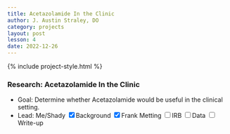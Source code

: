 ```yaml
---
title: Acetazolamide In the Clinic
author: J. Austin Straley, DO
category: projects
layout: post
lesson: 4
date: 2022-12-26
---
```


{% include project-style.html %}

### Research: Acetazolamide In the Clinic
- Goal: Determine whether Acetazolamide would be useful in the clinical setting.
- Lead: Me/Shady
<label class="form-control"><input type="checkbox" name="checkbox-checked" checked/>Background</label>
<label class="form-control"><input type="checkbox" name="checkbox-checked" checked/>Frank Metting</label>
<label class="form-control"><input type="checkbox" name="checkbox"/>IRB</label>
<label class="form-control"><input type="checkbox" name="checkbox"/>Data</label>
<label class="form-control"><input type="checkbox" name="checkbox"/>Write-up</label>